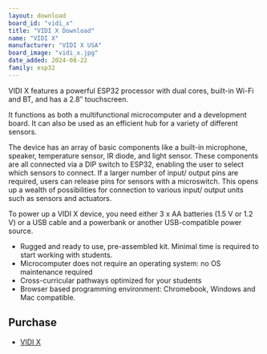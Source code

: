 ```yaml
---
layout: download
board_id: "vidi_x"
title: "VIDI X Download"
name: "VIDI X"
manufacturer: "VIDI X USA"
board_image: "vidi_x.jpg"
date_added: 2024-08-22
family: esp32
---
```


VIDI X features a powerful ESP32 processor with dual cores, built-in Wi-Fi and BT, and has a 2.8″ touchscreen.

It functions as both a multifunctional microcomputer and a development board. It can also be used as an efficient hub for a variety of different sensors.

The device has an array of basic components like a built-in microphone, speaker, temperature sensor, IR diode, and light sensor. These components are all connected via a DIP switch to ESP32, enabling the user to select which sensors to connect. If a larger number of input/ output pins are required, users can release pins for sensors with a microswitch. This opens up a wealth of possibilities for connection to various input/ output units such as sensors and actuators.

To power up a VIDI X device, you need either 3 x AA batteries (1.5 V or 1.2 V) or a USB cable and a powerbank or another USB-compatible power source.

- Rugged and ready to use, pre-assembled kit. Minimal time is required to start working with students.
- Microcomputer does not require an operating system: no OS maintenance required
- Cross-curricular pathways optimized for your students
- Browser based programming environment: Chromebook, Windows and Mac compatible.

## Purchase
* [VIDI X](https://vidi-x.org/)

